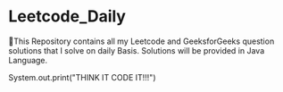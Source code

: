 # Leetcode_Daily

🔗This Repository contains all my Leetcode and GeeksforGeeks question solutions that I solve on daily Basis. 
Solutions will be provided in Java Language.

System.out.print("THINK IT CODE IT!!!")
